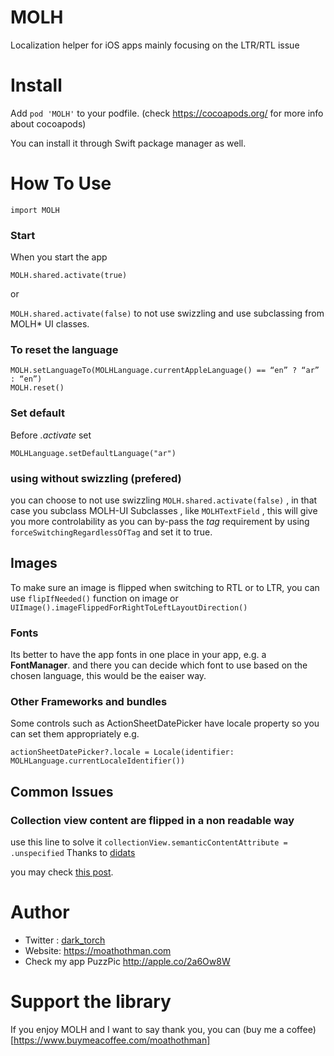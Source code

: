 # MOLH
Localization helper for iOS apps mainly focusing on the LTR/RTL issue

# Install
Add `pod 'MOLH'` to your podfile. (check https://cocoapods.org/ for more info about cocoapods)

You can install it through Swift package manager as well.

# How To Use 
`import MOLH`

### Start
When you start the app

`MOLH.shared.activate(true)` 

or 

`MOLH.shared.activate(false)` to not use swizzling and use subclassing from MOLH* UI classes.

### To reset the language

```
MOLH.setLanguageTo(MOLHLanguage.currentAppleLanguage() == “en” ? “ar” : “en”)
MOLH.reset()
```

### Set default 
Before *.activate* set

`MOLHLanguage.setDefaultLanguage("ar")`

### using without swizzling (prefered)
you can choose to not use swizzling `MOLH.shared.activate(false)` , in that case you subclass MOLH-UI Subclasses , like `MOLHTextField` , this will give you more controlability as you can by-pass the *tag* requirement by using `forceSwitchingRegardlessOfTag` and set it to true.

## Images
To make sure an image is flipped when switching to RTL or to LTR, you can use `flipIfNeeded()` function on image or `UIImage().imageFlippedForRightToLeftLayoutDirection()`

### Fonts
Its better to have the app fonts in one place in your app, e.g. a **FontManager**. and there you can decide which font to use based on the chosen language, this would be the eaiser way. 

### Other Frameworks and bundles
Some controls such as ActionSheetDatePicker have locale property so you can set them appropriately e.g.

`actionSheetDatePicker?.locale = Locale(identifier: MOLHLanguage.currentLocaleIdentifier())`

## Common Issues
### Collection view content are flipped in a non readable way
use this line to solve it 
`collectionView.semanticContentAttribute = .unspecified`
Thanks to [didats](https://github.com/didats)

you may check [this post](https://medium.com/@dark_torch/working-with-localization-in-swift-part-2-e7c8a660eb2a).


# Author 
 * Twitter : [dark_torch](https://twitter.com/dark_torch)
 * Website: https://moathothman.com
 * Check my app PuzzPic http://apple.co/2a6Ow8W

# Support the library
If you enjoy MOLH and I want to say thank you, you can (buy me a coffee)[https://www.buymeacoffee.com/moathothman]
